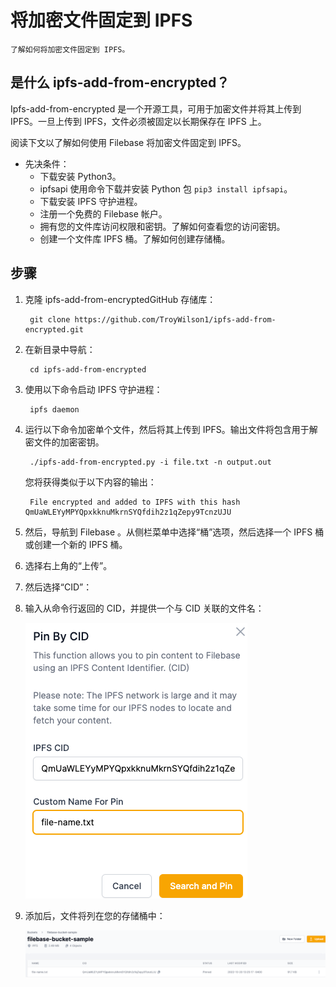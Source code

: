 # 将加密文件固定到 IPFS
	了解如何将加密文件固定到 IPFS。
## 是什么 ipfs-add-from-encrypted？
Ipfs-add-from-encrypted 是一个开源工具，可用于加密文件并将其上传到 IPFS。一旦上传到 IPFS，文件必须被固定以长期保存在 IPFS 上。

阅读下文以了解如何使用 Filebase 将加密文件固定到 IPFS。

- 先决条件：
	- 下载安装 Python3。
	- ipfsapi 使用命令下载并安装 Python 包 `pip3 install ipfsapi`。
	- 下载安装 IPFS 守护进程。
	- 注册一个免费的 Filebase 帐户。
	- 拥有您的文件库访问权限和密钥。了解如何查看您的访问密钥。
	- 创建一个文件库 IPFS 桶。了解如何创建存储桶。

## 步骤
1. 克隆 ipfs-add-from-encryptedGitHub 存储库：

		git clone https://github.com/TroyWilson1/ipfs-add-from-encrypted.git
2. 在新目录中导航：

		cd ipfs-add-from-encrypted
3. 使用以下命令启动 IPFS 守护进程：

		ipfs daemon
4. 运行以下命令加密单个文件，然后将其上传到 IPFS。输出文件将包含用于解密文件的加密密钥。

		./ipfs-add-from-encrypted.py -i file.txt -n output.out

	您将获得类似于以下内容的输出：

		File encrypted and added to IPFS with this hash QmUaWLEYyMPYQpxkknuMkrnSYQfdih2z1qZepy9TcnzUJU
5. 然后，导航到 Filebase 。从侧栏菜单中选择“桶”选项，然后选择一个 IPFS 桶或创建一个新的 IPFS 桶。
6. 选择右上角的“上传”。
7. 然后选择“CID”：
8. 输入从命令行返回的 CID，并提供一个与 CID 关联的文件名：

	![](./pic/filebase5.png)
9. 添加后，文件将列在您的存储桶中：

	![](./pic/filebase6.png)
